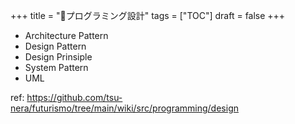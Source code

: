 +++
title = "📂プログラミング設計"
tags = ["TOC"]
draft = false
+++

-   Architecture Pattern
-   Design Pattern
-   Design Prinsiple
-   System Pattern
-   UML

ref: <https://github.com/tsu-nera/futurismo/tree/main/wiki/src/programming/design>
